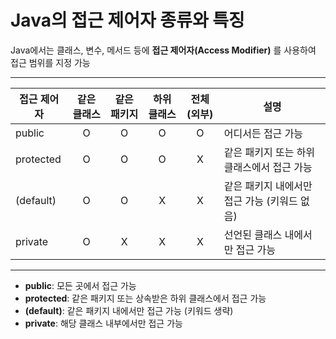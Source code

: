 # Java의 접근 제어자 종류와 특징

Java에서는 클래스, 변수, 메서드 등에 **접근 제어자(Access Modifier)** 를 사용하여 접근 범위를 지정 가능

---

| 접근 제어자   | 같은 클래스 | 같은 패키지 | 하위 클래스 | 전체(외부) | 설명                                 |
|--------------|:----------:|:-----------:|:-----------:|:---------:|--------------------------------------|
| public       |     O      |      O      |      O      |     O     | 어디서든 접근 가능                   |
| protected    |     O      |      O      |      O      |     X     | 같은 패키지 또는 하위 클래스에서 접근 가능 |
| (default)    |     O      |      O      |      X      |     X     | 같은 패키지 내에서만 접근 가능 (키워드 없음) |
| private      |     O      |      X      |      X      |     X     | 선언된 클래스 내에서만 접근 가능     |

---

- **public**: 모든 곳에서 접근 가능
- **protected**: 같은 패키지 또는 상속받은 하위 클래스에서 접근 가능
- **(default)**: 같은 패키지 내에서만 접근 가능 (키워드 생략)
- **private**: 해당 클래스 내부에서만 접근 가능

